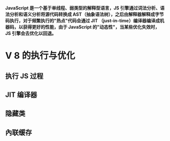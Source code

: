  **JavaScript 是一个基于单线程、弱类型的解释型语言，JS 引擎通过词法分析、语法分析和语义分析将源代码转换成 AST（抽象语法树），之后由解释器解释成字节码执行，对于频繁执行的"热点"代码会通过 JIT （just-in-time）编译器编译成机器码，以获得更好的性能，由于 JavaScript 的"动态性"，当某些优化失效时，JS 引擎会去优化以回退。**
# V 8 的执行与优化

## 执行 JS 过程


## JIT 编译器


## 隐藏类

## 內联缓存